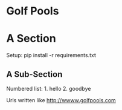 Golf Pools
==========

<enter description here>


A Section
=========
Setup: pip install -r requirements.txt
<here is a section>


A Sub-Section
-------------

<here is a subsection>
Numbered list:
1. hello
2. goodbye

Urls written like <http://wwww.golfpools.com>
